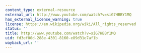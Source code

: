 ```yaml
---
content_type: external-resource
external_url: http://www.youtube.com/watch?v=siG7HBBY1MQ
has_external_license_warning: true
license: https://en.wikipedia.org/wiki/All_rights_reserved
status: ''
title: http://www.youtube.com/watch?v=siG7HBBY1MQ
uid: fd3ef00d-288e-4301-8160-e89d31e7af1b
wayback_url: ''
---
```


